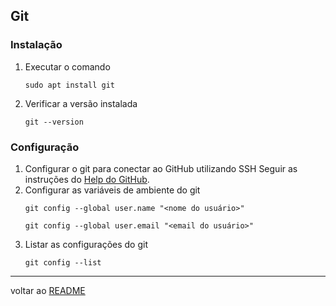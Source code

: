 ## Git
### Instalação
1. Executar o comando
   ```shell
   sudo apt install git
   ```
2. Verificar a versão instalada
   ```shell
   git --version
   ```
### Configuração
1. Configurar o git para conectar ao GitHub utilizando SSH
   Seguir as instruções do [Help do GitHub](https://help.github.com/en/github/authenticating-to-github/connecting-to-github-with-ssh).
2. Configurar as variáveis de ambiente do git
   ```shell
   git config --global user.name "<nome do usuário>"

   git config --global user.email "<email do usuário>"
   ```
3. Listar as configurações do git
   ```shell
   git config --list
   ```





----
voltar ao [README](README.md)
